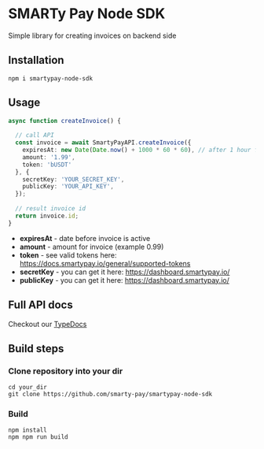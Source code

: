 # SMARTy Pay Node SDK
Simple library for creating invoices on backend side

## Installation
```shell
npm i smartypay-node-sdk
```

## Usage
```typescript
async function createInvoice() {
  
  // call API 
  const invoice = await SmartyPayAPI.createInvoice({
    expiresAt: new Date(Date.now() + 1000 * 60 * 60), // after 1 hour from now
    amount: '1.99',
    token: 'bUSDT'
  }, {
    secretKey: 'YOUR_SECRET_KEY',
    publicKey: 'YOUR_API_KEY',
  });
  
  // result invoice id
  return invoice.id;
}
```
- **expiresAt** - date before invoice is active
- **amount** - amount for invoice (example 0.99)
- **token** - see valid tokens here: https://docs.smartypay.io/general/supported-tokens
- **secretKey** - you can get it here: https://dashboard.smartypay.io/
- **publicKey** - you can get it here: https://dashboard.smartypay.io/

## Full API docs
Checkout our [TypeDocs](https://smarty-pay.github.io/smartypay-node-sdk/modules.html)

## Build steps
### Clone repository into your dir
```shell
cd your_dir
git clone https://github.com/smarty-pay/smartypay-node-sdk
```

### Build
```shell
npm install
npm npm run build
```
